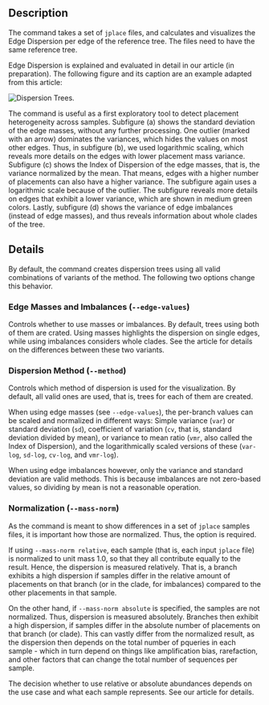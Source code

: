 ## Description

The command takes a set of `jplace` files, and calculates and visualizes the Edge Dispersion per edge of the reference tree. The files need to have the same reference tree.

Edge Dispersion is explained and evaluated in detail in our article (in preparation). The following figure and its caption are an example adapted from this article:

![Dispersion Trees.](https://github.com/lczech/gappa/blob/master/doc/png/analyze_dispersion.png?raw=true)

The command is useful as a first exploratory tool to detect placement heterogeneity across samples. Subfigure (a) shows the standard deviation of the edge masses, without any further processing. One outlier (marked with an arrow) dominates the variances, which hides the values on most other edges. Thus, in subfigure (b), we used logarithmic scaling, which reveals more details on the edges with lower placement mass variance.
Subfigure (c) shows the Index of Dispersion of the edge masses, that is, the variance normalized by the mean. That means, edges with a higher number of placements can also have a higher variance. The subfigure again uses a logarithmic scale because of the outlier. The subfigure reveals more details on edges that exhibit a lower variance, which are shown in medium green colors. Lastly, subfigure (d) shows the variance of edge imbalances (instead of edge masses), and thus reveals information about whole clades of the tree.

## Details

By default, the command creates dispersion trees using all valid combinations of variants of the method. The following two options change this behavior.

### Edge Masses and Imbalances (`--edge-values`)

Controls whether to use masses or imbalances. By default, trees using both of them are crated. Using masses highlights the dispersion on single edges, while using imbalances considers whole clades. See the article for details on the differences between these two variants.

### Dispersion Method (`--method`)

Controls which method of dispersion is used for the visualization. By default, all valid ones are used, that is, trees for each of them are created.

When using edge masses (see `--edge-values`), the per-branch values can be scaled and normalized in different ways: Simple variance (`var`) or standard deviation (`sd`), coefficient of variation (`cv`, that is, standard deviation divided by mean), or variance to mean ratio (`vmr`, also called the Index of Dispersion), and the logarithmically scaled versions of these (`var-log`, `sd-log`, `cv-log`, and `vmr-log`).

When using edge imbalances however, only the variance and standard deviation are valid methods. This is because imbalances are not zero-based values, so dividing by mean is not a reasonable operation.

### Normalization (`--mass-norm`)

As the command is meant to show differences in a set of `jplace` samples files, it is important how those are normalized. Thus, the option is required.

If using `--mass-norm relative`, each sample (that is, each input `jplace` file) is normalized to unit mass 1.0, so that they all contribute equally to the result. Hence, the dispersion is measured relatively. That is, a branch exhibits a high dispersion if samples differ in the relative amount of placements on that branch (or in the clade, for imbalances) compared to the other placements in that sample.

On the other hand, if `--mass-norm absolute` is specified, the samples are not normalized. Thus, dispersion is measured absolutely. Branches then exhibit a high dispersion, if samples differ in the absolute number of placements on that branch (or clade). This can vastly differ from the normalized result, as the dispersion then depends on the total number of pqueries in each sample - which in turn depend on things like amplification bias, rarefaction, and other factors that can change the total number of sequences per sample.

The decision whether to use relative or absolute abundances depends on the use case and what each sample represents. See our article for details.

<!--
Example to run both:
${GAPPA} analyze dispersion --jplace-path ${SAMPLES} --write-svg-tree --svg-tree-ladderize --out-dir ${BASEDIR}/dispersion/ --tree-file-prefix disp_rel_ --mass-norm relative
${GAPPA} analyze dispersion --jplace-path ${SAMPLES} --write-svg-tree --svg-tree-ladderize --out-dir ${BASEDIR}/dispersion/ --tree-file-prefix disp_abs_ --mass-norm absolute

Caveat: imbalances basically only makes sense with relative masses... should mention that!
-->
